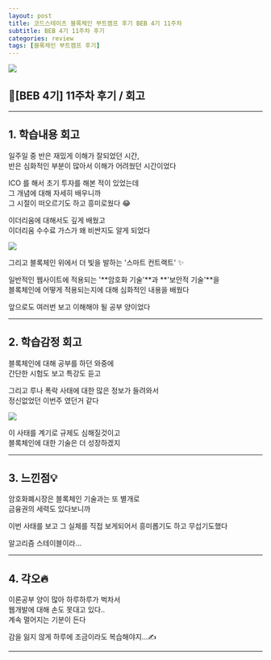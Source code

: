 ```yaml
---
layout: post
title: 코드스테이츠 블록체인 부트캠프 후기 BEB 4기 11주차
subtitle: BEB 4기 11주차 후기
categories: review
tags: [블록체인 부트캠프 후기]
---
```


![](https://velog.velcdn.com/images/-__-/post/f8356d11-ea65-4a0c-b03c-ecde9d118a6a/image.png)

## 🔗[BEB 4기] 11주차 후기 / 회고

<hr>

## 1. 학습내용 회고

일주일 중 반은 재밌게 이해가 잘되었던 시간,<br>
반은 심화적인 부분이 많아서 이해가 어려웠던 시간이었다

ICO 를 해서 초기 투자를 해본 적이 있었는데<br>
그 개념에 대해 자세히 배우니까<br>
그 시절이 떠오르기도 하고 흥미로웠다 😂

이더리움에 대해서도 깊게 배웠고<br>
이더리움 수수료 가스가 왜 비싼지도 알게 되었다

![](https://velog.velcdn.com/images/-__-/post/b51ac48a-23e7-4cfd-b694-f5f2dadc5f8e/image.png)

그리고 블록체인 위에서 더 빛을 발하는 '스마트 컨트랙트' ✨

일반적인 웹사이트에 적용되는 '**암호화 기술'**과 **'보안적 기술'**을<br>
블록체인에 어떻게 적용되는지에 대해 심화적인 내용을 배웠다

앞으로도 여러번 보고 이해해야 될 공부 양이었다

<hr>

## 2. 학습감정 회고

블록체인에 대해 공부를 하던 와중에<br>
간단한 시험도 보고 특강도 듣고

그리고 루나 폭락 사태에 대한 많은 정보가 들려와서<br>
정신없었던 이번주 였던거 같다

![](https://velog.velcdn.com/images/-__-/post/f21c7070-7aad-406c-be91-68067f3e5af1/image.png)

이 사태를 계기로 규제도 심해질것이고 <br>
블록체인에 대한 기술은 더 성장하겠지

<hr>

## 3. 느낀점💡

암호화폐시장은 블록체인 기술과는 또 별개로<br>
금융권의 세력도 있다보니까

이번 사태를 보고 그 실체를 직접 보게되어서 흥미롭기도 하고 무섭기도했다

알고리즘 스테이블이라...

<hr>

## 4. 각오🔥

이론공부 양이 많아 하루하루가 벅차서<br>
웹개발에 대해 손도 못대고 있다.. <br>
계속 멀어지는 기분이 든다

감을 잃지 않게 하루에 조금이라도 복습해야지...✍

---
